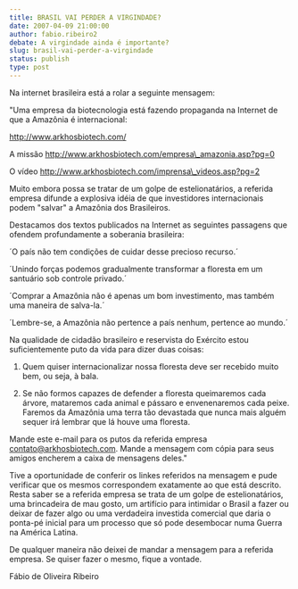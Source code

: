 ```yaml
---
title: BRASIL VAI PERDER A VIRGINDADE?
date: 2007-04-09 21:00:00
author: fabio.ribeiro2
debate: A virgindade ainda é importante?
slug: brasil-vai-perder-a-virgindade
status: publish 
type: post
---
```


  

Na internet brasileira está a rolar a seguinte mensagem:  

  

"Uma empresa da biotecnologia está fazendo propaganda na Internet de que a Amazônia é internacional:  

  

http://www.arkhosbiotech.com/  

  

A missão http://www.arkhosbiotech.com/empresa\_amazonia.asp?pg=0  

  

O vídeo http://www.arkhosbiotech.com/imprensa\_videos.asp?pg=2  

  

Muito embora possa se tratar de um golpe de estelionatários, a referida empresa difunde a explosiva idéia de que investidores internacionais podem "salvar" a Amazônia dos Brasileiros.  

  

Destacamos dos textos publicados na Internet as seguintes passagens que ofendem profundamente a soberania brasileira:  

  

´O país não tem condições de cuidar desse precioso recurso.´  

  

´Unindo forças podemos gradualmente transformar a floresta em um santuário sob controle privado.´  

  

´Comprar a Amazônia não é apenas um bom investimento, mas também uma maneira de salva-la.´  

  

´Lembre-se, a Amazônia não pertence a país nenhum, pertence ao mundo.´  

  

Na qualidade de cidadão brasileiro e reservista do Exército estou suficientemente puto da vida para dizer duas coisas:  

  

1) Quem quiser internacionalizar nossa floresta deve ser recebido muito bem, ou seja, à bala.  

  

2) Se não formos capazes de defender a floresta queimaremos cada árvore, mataremos cada animal e pássaro e envenenaremos cada peixe. Faremos da Amazônia uma terra tão devastada que nunca mais alguém sequer irá lembrar que lá houve uma floresta.  

  

Mande este e-mail para os putos da referida empresa contato@arkhosbiotech.com. Mande a mensagem com cópia para seus amigos encherem a caixa de mensagens deles."  

  

Tive a oportunidade de conferir os linkes referidos na mensagem e pude verificar que os mesmos correspondem exatamente ao que está descrito. Resta saber se a referida empresa se trata de um golpe de estelionatários, uma brincadeira de mau gosto, um artifício para intimidar o Brasil a fazer ou deixar de fazer algo ou uma verdadeira investida comercial que daria o ponta-pé inicial para um processo que só pode desembocar numa Guerra na América Latina.   

  

De qualquer maneira não deixei de mandar a mensagem para a referida empresa. Se quiser fazer o mesmo, fique a vontade.  

  

  

  

Fábio de Oliveira Ribeiro
